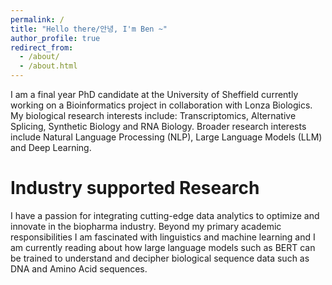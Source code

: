 ```yaml
---
permalink: /
title: "Hello there/안녕, I'm Ben ~"
author_profile: true
redirect_from: 
  - /about/
  - /about.html
---
```


I am a final year PhD candidate at the University of Sheffield currently working on a Bioinformatics project in collaboration with Lonza Biologics.
My biological research interests include: Transcriptomics, Alternative Splicing, Synthetic Biology and RNA Biology.
Broader research interests include Natural Language Processing (NLP), Large Language Models (LLM) and Deep Learning.

Industry supported Research
======
I have a passion for integrating cutting-edge data analytics to optimize and innovate in the biopharma industry. 
Beyond my primary academic responsibilities I am fascinated with linguistics and machine learning and I am currently reading about how large language models such as BERT can be trained to understand and decipher biological sequence data such as DNA and Amino Acid sequences. 
